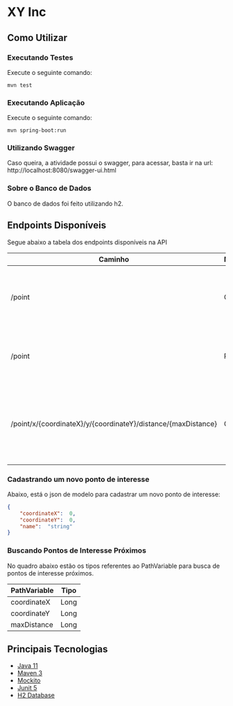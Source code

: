 # XY Inc

## Como Utilizar

### Executando Testes

Execute o seguinte comando:

	mvn test

### Executando Aplicação

Execute o seguinte comando:

	mvn spring-boot:run
	
### Utilizando Swagger

Caso queira, a atividade possui o swagger, para acessar, basta ir na url: http://localhost:8080/swagger-ui.html

### Sobre o Banco de Dados

O banco de dados foi feito utilizando h2.

## Endpoints Disponíveis

Segue abaixo a tabela dos endpoints disponíveis na API

|Caminho|Método|Função|
|-|-|-|
|/point|GET|Busca todos os pontos de interesses cadastrados no banco de dados|
|/point|POST|Cadastra um novo ponto de interesse no banco de dados|
|/point/x/{coordinateX}/y/{coordinateY}/distance/{maxDistance}|GET|Busca pontos de interesse baseados na proximidade através dos parâmetros informados|

### Cadastrando um novo ponto de interesse

Abaixo, está o json de modelo para cadastrar um novo ponto de interesse:

```json
{  
	"coordinateX":  0,
	"coordinateY":  0,
	"name":  "string"
}
```

### Buscando Pontos de Interesse Próximos

No quadro abaixo estão os tipos referentes ao PathVariable para busca de pontos de interesse próximos.

|PathVariable|Tipo|
|-|-|
|coordinateX|Long|
|coordinateY|Long|
|maxDistance|Long|

## Principais Tecnologias

 - [Java 11](https://www.oracle.com/java/technologies/javase-jdk11-downloads.html)
 - [Maven 3](https://maven.apache.org/download.cgi)
 - [Mockito](https://site.mockito.org/)
 - [Junit 5](https://junit.org/junit5/)
 - [H2 Database](https://www.h2database.com/html/main.html)
